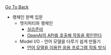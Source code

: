 [Go To Back](../langchain.md)

- 랭체인 완벽 입문
    - 챗지피티와 랭체인
        - [실습준비](./langchain_book/chap01/sec04.md)
        - [OpenAI의 API를 호출해 작동을 확인한다](./langchain_book/chap01/sec05.md)
    - Model I/O - 언어 모델을 다루기 쉽게 만들기
        - [언어 모델을 이용한 응용 프로그램 작동 방식](./langchain_book/chap02/sec01.md)